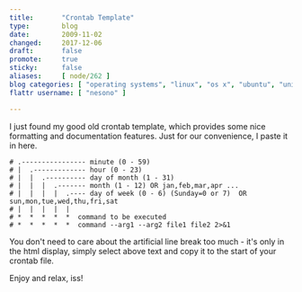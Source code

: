 ```yaml
---
title:       "Crontab Template"
type:        blog
date:        2009-11-02
changed:     2017-12-06
draft:       false
promote:     true
sticky:      false
aliases:     [ node/262 ]
blog categories: [ "operating systems", "linux", "os x", "ubuntu", "unix" ]
flattr username: [ "nesono" ]

---
```


I just found my good old crontab template, which provides some nice formatting and documentation features. Just for our convenience, I paste it in here.

```text
# .---------------- minute (0 - 59)
# |  .------------- hour (0 - 23)
# |  |  .---------- day of month (1 - 31)
# |  |  |  .------- month (1 - 12) OR jan,feb,mar,apr ...
# |  |  |  |  .---- day of week (0 - 6) (Sunday=0 or 7)  OR sun,mon,tue,wed,thu,fri,sat
# |  |  |  |  |
# *  *  *  *  *  command to be executed
# *  *  *  *  *  command --arg1 --arg2 file1 file2 2>&1
```

You don't need to care about the artificial line break too much - it's only in the html display, simply select above text and copy it to the start of your crontab file.

Enjoy and relax, iss!
